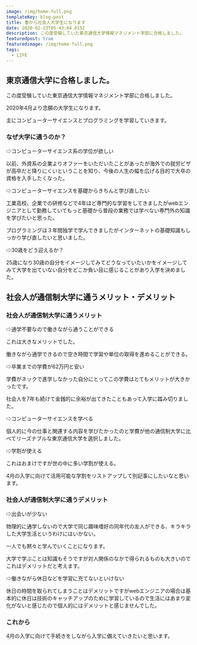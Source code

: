 ```yaml
---
image: /img/home-full.png
templateKey: blog-post
title: 春から社会人大学生になります
date: 2020-02-23T05:43:04.815Z
description: この度受験していた東京通信大学情報マネジメント学部に合格しました。
featuredpost: true
featuredimage: /img/home-full.png
tags:
  - LIFE
---
```

## 東京通信大学に合格しました。



この度受験していた東京通信大学情報マネジメント学部に合格しました。



2020年4月より念願の大学生になります。



主にコンピューターサイエンスとプログラミングを学習していきます。



### なぜ大学に通うのか？



⇨コンピューターサイエンス系の学位が欲しい





以前、外資系の企業よりオファーをいただいたことがあったが海外での就労ビザが高卒だと降りにくいということを知り、今後の人生の幅を広げる目的で大卒の資格を入手したくなった。





⇨コンピューターサイエンスを基礎からきちんと学び直したい



工業高校、企業での研修などで4年ほど専門的な学習をしてきましたがwebエンジニアとして勤務していてもっと基礎から普段の業務では学べない専門外の知識を学びたいと思った。



プログラミングは３年間独学で学んできましたがインターネットの基礎知識もしっかり学び直したいと思いました。



⇨30歳をどう迎えるか？





25歳になり30歳の自分をイメージしてみてどうなっていたいかをイメージしてみて大学を出ていない自分をどこか負い目に感じることがあり入学を決めました。



## 社会人が通信制大学に通うメリット・デメリット



### 社会人が通信制大学に通うメリット



⇨通学不要なので働きながら通うことができる





これは大きなメリットでした。



働きながら通学できるので空き時間で学習や単位の取得を進めることができる。



⇨卒業までの学費が62万円と安い





学費がネックで進学しなかった自分にとってこの学費はとてもメリットが大きかったです。



社会人を7年も続けて金銭的に余裕が出てきたこともあって入学に踏み切りました。



⇨コンピューターサイエンスを学べる





個人的に今の仕事と関連する内容を学びたかったのと学費が他の通信制大学に比べてリーズナブルな東京通信大学を選択しました。



⇨学割が使える





これはおまけですが世の中に多い学割が使える。





4月の入学に向けて活用可能な学割をリストアップして別記事にしたいなと思います。



### 社会人が通信制大学に通うデメリット





⇨出会いが少ない





物理的に通学しないので大学で同じ趣味嗜好の同年代の友人ができる、キラキラした大学生活というわけにはいかない。



一人でも黙々と学んでいくことになります。



大学で学ぶことは知識もそうですが対人関係のなかで得られるものも大きいのでこれはデメリットだと考えます。



⇨働きながら休日などを学習に充てないといけない





休日の時間を取られてしまうことはデメリットですがwebエンジニアの場合は基本的に休日は技術のキャッチアップのために学習しているので生活にはあまり変化がないと感じたので個人的にはデメリットと感じませんでした。



### これから



4月の入学に向けて手続きをしながら入学に備えていきたいと思います。
